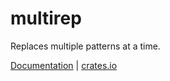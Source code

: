 # multirep

Replaces multiple patterns at a time.


[Documentation](https://docs.rs/multirep) | [crates.io](https://crates.io/crates/multirep)